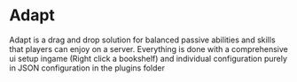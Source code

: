 # Adapt

Adapt is a drag and drop solution for balanced passive abilities and skills that players can enjoy on a server. Everything is done with a comprehensive ui setup ingame (Right click a bookshelf) and individual configuration purely in JSON configuration in the plugins folder 
